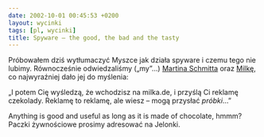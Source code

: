 ```yaml
---
date: 2002-10-01 00:45:53 +0200
layout: wycinki
tags: [pl, wycinki]
title: Spyware – the good, the bad and the tasty
---
```


Próbowałem dziś wytłumaczyć Myszce jak działa spyware i czemu tego nie lubimy. Równocześnie odwiedzaliśmy („my”…) [Martina Schmitta](http://www.martin-schmitt.de/ 'Martin-Schmitt.de') oraz [Milkę](http://www.milka.de/ 'Willkommen bei MILKA'), co najwyraźniej dało jej do myślenia:

„I potem Cię wyśledzą, że wchodzisz na milka.de, i przyślą Ci reklamę czekolady. Reklamę to reklamę, ale wiesz – mogą przysłać _próbki_…”

Anything is good and useful as long as it is made of chocolate, hmmm? Paczki żywnościowe prosimy adresować na Jelonki.
